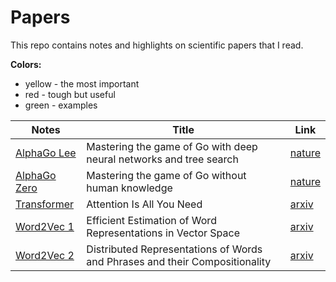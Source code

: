 # Papers

This repo contains notes and highlights on scientific papers that I read.

**Colors:**

- yellow - the most important
- red - tough but useful
- green - examples

| Notes                                | Title                                                                       | Link                                                  |
| ------------------------------------ | --------------------------------------------------------------------------- | ----------------------------------------------------- |
| [AlphaGo Lee](./AlphaGo%20Lee.pdf)   | Mastering the game of Go with deep neural networks and tree search          | [nature](https://www.nature.com/articles/nature16961) |
| [AlphaGo Zero](./AlphaGo%20Zero.pdf) | Mastering the game of Go without human knowledge                            | [nature](https://www.nature.com/articles/nature24270) |
| [Transformer](./Transformer.pdf)     | Attention Is All You Need                                                   | [arxiv](https://arxiv.org/abs/1706.03762)             |
| [Word2Vec 1](./Word2Vec%201.pdf)     | Efficient Estimation of Word Representations in Vector Space                | [arxiv](https://arxiv.org/abs/1301.3781)              |
| [Word2Vec 2](./Word2Vec%202.pdf)     | Distributed Representations of Words and Phrases and their Compositionality | [arxiv](https://arxiv.org/abs/1310.4546)              |


